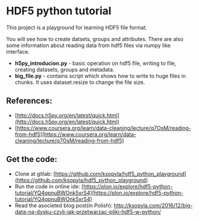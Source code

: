 # HDF5 python tutorial

This project is a playground for learning HDF5 file format.


You will see how to create datsets, groups and attributes.
There are also some information about reading data from hdf5 files via numpy like
interface.

* **h5py_introducion.py** - basic operation on hdf5 file, writing to file, creating datasets, 
groups and metadata.
* **big_file.py** - contains script which shows how to write to huge files in chunks.
It uses dataset.resize to change the file size.


## References:
* [http://docs.h5py.org/en/latest/quick.html](http://docs.h5py.org/en/latest/quick.html)
* [https://www.coursera.org/learn/data-cleaning/lecture/q7OsM/reading-from-hdf5](https://www.coursera.org/learn/data-cleaning/lecture/q7OsM/reading-from-hdf5)



## Get the code:
* Clone at gitlab: [https://github.com/ksopyla/hdf5_python_playground](https://github.com/ksopyla/hdf5_python_playground)
* Run the code in online ide: [https://plon.io/explore/hdf5-python-tutorial/YQ4qpnuBWOnk5xrS4](https://plon.io/explore/hdf5-python-tutorial/YQ4qpnuBWOnk5xrS4) 
* Read the asocieted blog post(in Polish): http://ksopyla.com/2016/12/big-data-na-dysku-czyli-jak-przetwarzac-pliki-hdf5-w-python/ 
